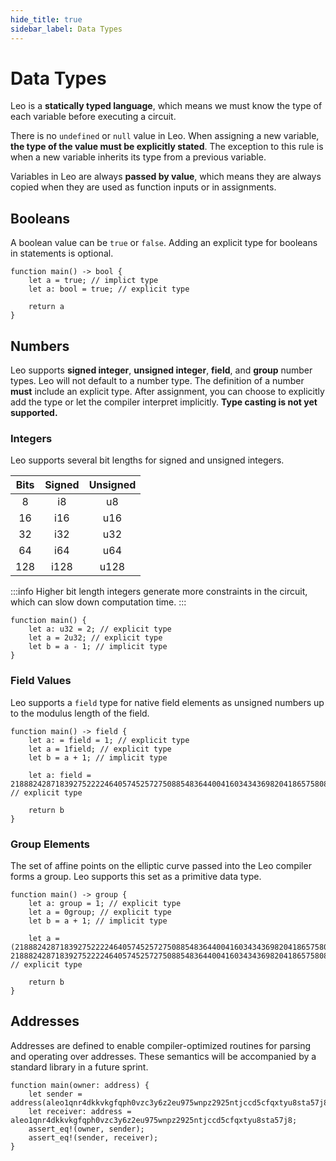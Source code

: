 ```yaml
---
hide_title: true
sidebar_label: Data Types
---
```


# Data Types

Leo is a **statically typed language**, which means we must know the type of each variable before executing a circuit.

There is no `undefined` or `null` value in Leo. When assigning a new variable, **the type of the value must be explicitly stated**.
The exception to this rule is when a new variable inherits its type from a previous variable.

Variables in Leo are always **passed by value**, which means they are always copied when they are used as function inputs or in assignments.

## Booleans
A boolean value can be `true` or `false`. Adding an explicit type for booleans in statements is optional.
```leo
function main() -> bool {
    let a = true; // implict type
    let a: bool = true; // explicit type
    
    return a
}
```


## Numbers
Leo supports **signed integer**, **unsigned integer**, **field**, and **group** number types. 
Leo will not default to a number type. The definition of a number **must** include an explicit type.
After assignment, you can choose to explicitly add the type or let the compiler interpret implicitly.
**Type casting is not yet supported.**

### Integers
Leo supports several bit lengths for signed and unsigned integers.

| Bits | Signed | Unsigned |
|:----:|:------:|:--------:|
|   8  |   i8   |    u8    |
|  16  |   i16  |    u16   |
|  32  |   i32  |    u32   |
|  64  |   i64  |    u64   |
|  128 |  i128  |   u128   |

:::info
Higher bit length integers generate more constraints in the circuit, which can slow down computation time.
:::

```leo
function main() {
    let a: u32 = 2; // explicit type
    let a = 2u32; // explicit type    
    let b = a - 1; // implicit type
}
```

### Field Values

Leo supports a `field` type for native field elements as unsigned numbers up to the modulus length of the field.

```leo
function main() -> field {
    let a: = field = 1; // explicit type
    let a = 1field; // explicit type
    let b = a + 1; // implicit type

    let a: field = 21888242871839275222246405745257275088548364400416034343698204186575808495617; // explicit type

    return b
}
```

### Group Elements
The set of affine points on the elliptic curve passed into the Leo compiler forms a group.
Leo supports this set as a primitive data type.

```leo
function main() -> group {
    let a: group = 1; // explicit type
    let a = 0group; // explicit type
    let b = a + 1; // implicit type

    let a = (21888242871839275222246405745257275088548364400416034343698204186575808495617, 21888242871839275222246405745257275088548364400416034343698204186575808495617)group; // explicit type
    
    return b
}
```

## Addresses

Addresses are defined to enable compiler-optimized routines for parsing and operating over addresses. These semantics will be accompanied by a standard library in a future sprint.

```leo
function main(owner: address) {
    let sender = address(aleo1qnr4dkkvkgfqph0vzc3y6z2eu975wnpz2925ntjccd5cfqxtyu8sta57j8);
    let receiver: address = aleo1qnr4dkkvkgfqph0vzc3y6z2eu975wnpz2925ntjccd5cfqxtyu8sta57j8;
    assert_eq!(owner, sender);
    assert_eq!(sender, receiver);
}
```